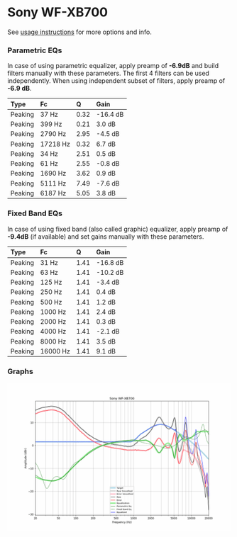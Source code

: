 # Sony WF-XB700
See [usage instructions](https://github.com/jaakkopasanen/AutoEq#usage) for more options and info.

### Parametric EQs
In case of using parametric equalizer, apply preamp of **-6.9dB** and build filters manually
with these parameters. The first 4 filters can be used independently.
When using independent subset of filters, apply preamp of **-6.9 dB**.

| Type    | Fc       |    Q | Gain     |
|:--------|:---------|:-----|:---------|
| Peaking | 37 Hz    | 0.32 | -16.4 dB |
| Peaking | 399 Hz   | 0.21 | 3.0 dB   |
| Peaking | 2790 Hz  | 2.95 | -4.5 dB  |
| Peaking | 17218 Hz | 0.32 | 6.7 dB   |
| Peaking | 34 Hz    | 2.51 | 0.5 dB   |
| Peaking | 61 Hz    | 2.55 | -0.8 dB  |
| Peaking | 1690 Hz  | 3.62 | 0.9 dB   |
| Peaking | 5111 Hz  | 7.49 | -7.6 dB  |
| Peaking | 6187 Hz  | 5.05 | 3.8 dB   |

### Fixed Band EQs
In case of using fixed band (also called graphic) equalizer, apply preamp of **-9.4dB**
(if available) and set gains manually with these parameters.

| Type    | Fc       |    Q | Gain     |
|:--------|:---------|:-----|:---------|
| Peaking | 31 Hz    | 1.41 | -16.8 dB |
| Peaking | 63 Hz    | 1.41 | -10.2 dB |
| Peaking | 125 Hz   | 1.41 | -3.4 dB  |
| Peaking | 250 Hz   | 1.41 | 0.4 dB   |
| Peaking | 500 Hz   | 1.41 | 1.2 dB   |
| Peaking | 1000 Hz  | 1.41 | 2.4 dB   |
| Peaking | 2000 Hz  | 1.41 | 0.3 dB   |
| Peaking | 4000 Hz  | 1.41 | -2.1 dB  |
| Peaking | 8000 Hz  | 1.41 | 3.5 dB   |
| Peaking | 16000 Hz | 1.41 | 9.1 dB   |

### Graphs
![](./Sony%20WF-XB700.png)